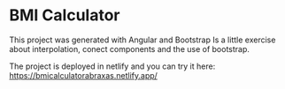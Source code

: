 # BMI Calculator

This project was generated with Angular and Bootstrap
Is a little exercise about interpolation, conect components and the use of bootstrap. 

The project is deployed in netlify and you can try it here: https://bmicalculatorabraxas.netlify.app/
